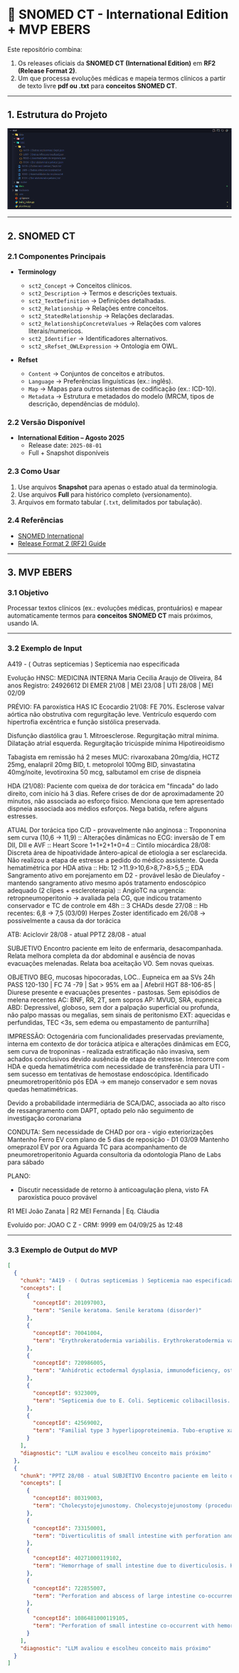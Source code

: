 # 🧩 SNOMED CT - International Edition + MVP EBERS

Este repositório combina:

1. Os releases oficiais da **SNOMED CT (International Edition)** em **RF2 (Release Format 2)**.  
2. Um  que processa evoluções médicas e mapeia termos clínicos a partir de texto livre **pdf ou .txt** para **conceitos SNOMED CT**.

---

## 1. Estrutura do Projeto

![alt text](image-2.png)


---

## 2. SNOMED CT

### 2.1 Componentes Principais

- **Terminology**
  - `sct2_Concept` → Conceitos clínicos.
  - `sct2_Description` → Termos e descrições textuais.
  - `sct2_TextDefinition` → Definições detalhadas.
  - `sct2_Relationship` → Relações entre conceitos.
  - `sct2_StatedRelationship` → Relações declaradas.
  - `sct2_RelationshipConcreteValues` → Relações com valores literais/numericos.
  - `sct2_Identifier` → Identificadores alternativos.
  - `sct2_sRefset_OWLExpression` → Ontologia em OWL.

- **Refset**
  - `Content` → Conjuntos de conceitos e atributos.
  - `Language` → Preferências linguísticas (ex.: inglês).
  - `Map` → Mapas para outros sistemas de codificação (ex.: ICD-10).
  - `Metadata` → Estrutura e metadados do modelo (MRCM, tipos de descrição, dependências de módulo).

### 2.2 Versão Disponível

- **International Edition – Agosto 2025**  
  - Release date: `2025-08-01`  
  - Full + Snapshot disponíveis

### 2.3 Como Usar

1. Use arquivos **Snapshot** para apenas o estado atual da terminologia.  
2. Use arquivos **Full** para histórico completo (versionamento).  
3. Arquivos em formato tabular (`.txt`, delimitados por tabulação).

### 2.4 Referências

- [SNOMED International](https://www.snomed.org/snomed-ct)  
- [Release Format 2 (RF2) Guide](https://confluence.ihtsdotools.org/display/DOCRELFMT/1.+Introduction)  

---

## 3. MVP EBERS

### 3.1 Objetivo

Processar textos clínicos (ex.: evoluções médicas, prontuários) e mapear automaticamente termos para **conceitos SNOMED CT** mais próximos, usando IA.

---

### 3.2 Exemplo de Input

A419 - ( Outras septicemias ) Septicemia nao especificada

Evolução HNSC:
MEDICINA INTERNA 
Maria Cecilia Araujo de Oliveira, 84 anos
Registro: 24926612
DI EMER 21/08 | MEI 23/08 | UTI 28/08 | MEI 02/09

PRÉVIO:
FA paroxística
HAS
IC
Ecocardio 21/08: FE 70%. Esclerose valvar aórtica não obstrutiva com regurgitação leve. Ventrículo esquerdo com hipertrofia excêntrica e função sistólica preservada.

Disfunção diastólica grau 1. Mitroesclerose. Regurgitação mitral mínima. Dilatação atrial esquerda. Regurgitação tricúspide mínima
Hipotireoidismo

Tabagista em remissão há 2 meses
MUC: rivaroxabana 20mg/dia, HCTZ 25mg, enalapril 20mg BID, t. metoprolol 100mg BID, sinvastatina 40mg/noite, levotiroxina 50 mcg, salbutamol em crise de dispneia

HDA (21/08): Paciente com queixa de dor torácica em "fincada" do lado direito, com início há 3 dias. Refere crises de dor de aproximadamente 20 minutos, não associada ao esforço físico. Menciona que tem apresentado dispneia associada aos médios esforços. Nega batida, refere alguns estresses.

ATUAL
Dor torácica tipo C/D - provavelmente não anginosa
:: Tropononina sem curva (10,6 -> 11,9)
:: Alterações dinâmicas no ECG: inversão de T em DII, DII e AVF
:: Heart Score 1+1+2+1+0=4
:: Cintilo miocárdica 28/08: Discreta área de hipoatividade ântero-apical de etiologia a ser esclarecida. Não realizou a etapa de estresse a pedido do médico assistente.
Queda hematimétrica por HDA ativa
:: Hb: 12 >11.9>10,6>8,7>8>5,5
;; EDA Sangramento ativo em porejamento em D2 - provável lesão de Dieulafoy - mantendo sangramento ativo mesmo após tratamento endoscópico adequado (2 clipes + escleroterapia)
:: AngioTC na urgencia: retropneumoperitonio -> avaliada pela CG, que indicou tratamento conservador e TC de controle em 48h
:: 3 CHADs desde 27/08
:: Hb recentes: 6,8 -> 7,5 (03/09)
Herpes Zoster identificado em 26/08 -> possivelmente a causa da dor torácica

ATB:
Aciclovir 28/08 - atual
PPTZ 28/08 - atual

SUBJETIVO
Encontro paciente em leito de enfermaria, desacompanhada. Relata melhora completa da dor abdominal e ausência de novas evacuações melenadas. Relata boa aceitação VO. Sem novas queixas.

OBJETIVO
BEG, mucosas hipocoradas, LOC.. Eupneica em aa
SVs 24h PASS 120-130 | FC 74 -79 | Sat > 95% em aa | Afebril HGT 88-106-85 | Diurese presente e evacuações presentes - pastosas. Sem episódios de melena recentes
AC: BNF, RR, 2T, sem sopros
AP: MVUD, SRA, eupneica
ABD: Depressível, globoso, sem dor a palpação superficial ou profunda, não palpo massas ou megalias, sem sinais de peritonismo
EXT: aquecidas e perfundidas, TEC <3s, sem edema ou empastamento de panturrilha]

IMPRESSÃO:
Octogenária com funcionalidades preservadas previamente, interna em contexto de dor torácica atípica e alterações dinâmicas em ECG, sem curva de troponinas - realizada estratificação não invasiva, sem achados conclusivos devido ausência de etapa de estresse. Intercorre com HDA e queda hematimétrica com necessidade de transferência para UTI - sem sucesso em tentativas de hemostase endoscópica. Identificado pneumoretroperitônio pós EDA -> em manejo conservador e sem novas quedas hematimétricas.

Devido a probabilidade intermediária de SCA/DAC, associada ao alto risco de ressangramento com DAPT, optado pelo não seguimento de investigação coronariana

CONDUTA:
Sem necessidade de CHAD por ora - vigio exteriorizações
Mantenho Ferro EV com plano de 5 dias de reposição - D1 03/09
Mantenho omeprazol EV por ora
Aguarda TC para acompanhamento de pneumoretroperitonio
Aguarda consultoria da odontologia
Plano de Labs para sábado

PLANO:
- Discutir necessidade de retorno à anticoagulação plena, visto FA paroxística pouco provável

R1 MEI João Zanata | R2 MEI Fernanda | Eq. Cláudia


Evoluído por: JOAO C Z - CRM: 9999 em 04/09/25 às 12:48



---

### 3.3 Exemplo de Output do MVP

```json
[
  {
    "chunk": "A419 - ( Outras septicemias ) Septicemia nao especificada Evolução HNSC: ### MEDICINA INTERNA ### Maria Cecilia Araujo de Oliveira, 84 anos Registro: 24926612 DI EMER 21/08 | MEI 23/08 | UTI 28/08 | MEI 02/09 PRÉVIO: # FA paroxística # HAS # IC - Ecocardio 21/08: FE 70%. Esclerose valvar aórtica não obstrutiva com regurgitação leve. Ventrículo esquerdo com hipertrofia excêntrica e função sistólica preservada. Disfunção diastólica grau 1. Mitroesclerose. Regurgitação mitral mínima. Dilatação atrial esquerda. Regurgitação tricúspide mínima # Hipotireoidismo # Tabagista em remissão há 2 meses MUC: rivaroxabana 20mg/dia, HCTZ 25mg, enalapril 20mg BID, t. metoprolol 100mg BID, sinvastatina 40mg/noite, levotiroxina 50 mcg, salbutamol em crise de dispneia HDA (21/08): Paciente com queixa de dor torácica em \"fincada\" do lado direito, com início há 3 dias. Refere crises de dor de aproximadamente 20 minutos, não associada ao esforço físico. Menciona que tem apresentado dispneia associada aos médios esforços. Nega batida, refere alguns estresses. ATUAL # Dor torácica tipo C/D - provavelmente não anginosa :: Tropononina sem curva (10,6 -> 11,9) :: Alterações dinâmicas no ECG: inversão de T em DII, DII e AVF :: Heart Score 1+1+2+1+0=4 :: Cintilo miocárdica 28/08: Discreta área de hipoatividade ântero-apical de etiologia a ser esclarecida. Não realizou a etapa de estresse a pedido do médico assistente. # Queda hematimétrica por HDA ativa :: Hb: 12 >11.9>10,6>8,7>8>5,5 ;; EDA Sangramento ativo em porejamento em D2 - provável lesão de Dieulafoy - mantendo sangramento ativo mesmo após tratamento endoscópico adequado (2 clipes + escleroterapia) :: AngioTC na urgencia: retropneumoperitonio -> avaliada pela CG, que indicou tratamento conservador e TC de controle em 48h :: 3 CHADs desde 27/08 :: Hb recentes: 6,8 -> 7,5 (03/09) # Herpes Zoster identificado em 26/08 -> possivelmente a causa da dor torácica ATB: Aciclovir 28/08 - atual",
    "concepts": [
      {
        "conceptId": 201097003,
        "term": "Senile keratoma. Senile keratoma (disorder)"
      },
      {
        "conceptId": 70041004,
        "term": "Erythrokeratodermia variabilis. Erythrokeratodermia variabilis (disorder). Congenital poikiloderma. Mendes da Costa syndrome"
      },
      {
        "conceptId": 720986005,
        "term": "Anhidrotic ectodermal dysplasia, immunodeficiency, osteopetrosis, lymphedema syndrome (disorder). Anhidrotic ectodermal dysplasia, immunodeficiency, osteopetrosis, lymphedema syndrome. Anhidrotic ectodermal dysplasia, immunodeficiency, osteopetrosis, lymphoedema syndrome. OL-EDA-ID (anhidrotic ectodermal dysplasia, immunodeficiency, osteopetrosis, lymphedema) syndrome. OL-EDA-ID (anhidrotic ectodermal dysplasia, immunodeficiency, osteopetrosis, lymphoedema) syndrome"
      },
      {
        "conceptId": 9323009,
        "term": "Septicemia due to E. Coli. Septicemic colibacillosis. E. coli septicemia. Escherichia coli septicemia. E. coli septicaemia. Escherichia coli septicaemia. Septicaemic colibacillosis. Septicaemia due to E. Coli. Septicemia due to Escherichia coli (disorder). Septicemia due to Escherichia coli. Septicaemia due to Escherichia coli"
      },
      {
        "conceptId": 42569002,
        "term": "Familial type 3 hyperlipoproteinemia. Tubo-eruptive xanthoma. Xanthoma tuberosum. Remnant hyperlipoproteinemia. Familial dysbetalipoproteinemia. Broad-beta disease. Floating beta disease. Tuberous xanthoma. Remnant hyperlipoproteinaemia. Primary dysbetalipoproteinaemia. Familial dysbetalipoproteinaemia. Familial type III hyperlipoproteinaemia. Fredrickson type III hyperlipoproteinaemia. Remnant hyperlipidaemia. Familial type III hyperlipoproteinemia. Fredrickson type III hyperlipoproteinemia. Primary dysbetalipoproteinemia. Remnant hyperlipidemia. Broad beta disease. Apolipoprotein E deficiency. Familial type 3 hyperlipoproteinaemia. Familial type 3 hyperlipoproteinemia (disorder)"
      }
    ],
    "diagnostic": "LLM avaliou e escolheu conceito mais próximo"
  },
  {
    "chunk": "PPTZ 28/08 - atual SUBJETIVO Encontro paciente em leito de enfermaria, desacompanhada. Relata melhora completa da dor abdominal e ausência de novas evacuações melenadas. Relata boa aceitação VO. Sem novas queixas. OBJETIVO BEG, mucosas hipocoradas, LOC.. Eupneica em aa SVs 24h PASS 120-130 | FC 74 -79 | Sat > 95% em aa | Afebril HGT 88-106-85 | Diurese presente e evacuações presentes - pastosas. Sem episódios de melena recentes AC: BNF, RR, 2T, sem sopros AP: MVUD, SRA, eupneica ABD: Depressível, globoso, sem dor a palpação superficial ou profunda, não palpo massas ou megalias, sem sinais de peritonismo EXT: aquecidas e perfundidas, TEC <3s, sem edema ou empastamento de panturrilha] IMPRESSÃO: Octogenária com funcionalidades preservadas previamente, interna em contexto de dor torácica atípica e alterações dinâmicas em ECG, sem curva de troponinas - realizada estratificação não invasiva, sem achados conclusivos devido ausência de etapa de estresse. Intercorre com HDA e queda hematimétrica com necessidade de transferência para UTI - sem sucesso em tentativas de hemostase endoscópica. Identificado pneumoretroperitônio pós EDA -> em manejo conservador e sem novas quedas hematimétricas. # Devido a probabilidade intermediária de SCA/DAC, associada ao alto risco de ressangramento com DAPT, optado pelo não seguimento de investigação coronariana CONDUTA: Sem necessidade de CHAD por ora - vigio exteriorizações Mantenho Ferro EV com plano de 5 dias de reposição - D1 03/09 Mantenho omeprazol EV por ora Aguarda TC para acompanhamento de pneumoretroperitonio Aguarda consultoria da odontologia Plano de Labs para sábado PLANO: - Discutir necessidade de retorno à anticoagulação plena, visto FA paroxística pouco provável R1 MEI João Zanata | R2 MEI Fernanda | Eq. Cláudia Evoluído por: JOAO VITOR MARTINELLI ZANATA - CRM: 59497 em 04/09/25 às 12:48",
    "concepts": [
      {
        "conceptId": 80319003,
        "term": "Cholecystojejunostomy. Cholecystojejunostomy (procedure)"
      },
      {
        "conceptId": 733150001,
        "term": "Diverticulitis of small intestine with perforation and abscess. Perforation and abscess of small intestine co-occurrent and due to diverticulitis (disorder). Perforation and abscess of small intestine co-occurrent and due to diverticulitis"
      },
      {
        "conceptId": 40271000119102,
        "term": "Hemorrhage of small intestine due to diverticulosis. Haemorrhage of small intestine due to diverticulosis. Hemorrhage of small intestine co-occurrent and due to diverticulosis (disorder). Hemorrhage of small intestine with diverticulosis. Haemorrhage of small intestine with diverticulosis. Haemorrhage of small intestine co-occurrent and due to diverticulosis. Hemorrhage of small intestine co-occurrent and due to diverticulosis"
      },
      {
        "conceptId": 722855007,
        "term": "Perforation and abscess of large intestine co-occurrent and due to diverticulitis (disorder). Perforation and abscess of large intestine co-occurrent and due to diverticulitis. Perforation and abscess of large intestine due to diverticulitis"
      },
      {
        "conceptId": 1086481000119105,
        "term": "Perforation of small intestine co-occurrent with hemorrhage due to diverticulitis (disorder). Perforation of small intestine co-occurrent with haemorrhage due to diverticulitis. Perforation of small intestine co-occurrent with hemorrhage due to diverticulitis"
      }
    ],
    "diagnostic": "LLM avaliou e escolheu conceito mais próximo"
  }
]

